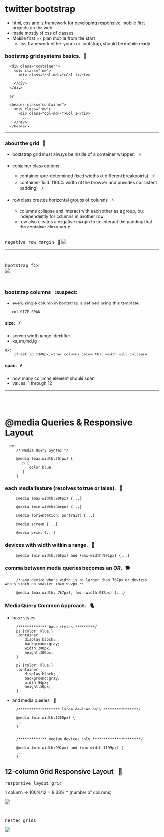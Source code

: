 # twitter bootstrap
- html, css and js framework for developing responsive, mobile first projects on the 
  web.
- made mostly of css of classes
- Mobile first == plan mobile from the start
  * css framework either yours or bootstrap, should be mobile ready

### bootstrap grid systems basics. &nbsp; :hamburger:

```
  <div class="container">
    <div class="row">
      <div class="col-md-4">Col 1</div>
        ...
    </div>
  </div>

  or 

  <header class="container">
    <nav class="row">
      <div class="col-md-4">Col 1</div>
        ...
    </nav>
  </header>
```

<hr/>

### about the grid &nbsp; :rice:

- bootstrap grid must always be inside of a container wrapper. &nbsp; :zap:
- container class options:
  + container (pre-determined fixed widths at different breakpoints) &nbsp; :zap:
  + container-fluid. (100% width of the browser and provides consistent padding) &nbsp; :zap:

- row class creates horizontal groups of columns &nbsp; :zap:
  + columns collapse and interact with each other as a group, but independently
    for columns in another row
  + row also creates a negative margin to counteract the padding that the container
    class setup  <br/><br/>

<kbd>negative row margin</kbd>  &nbsp; :stew:
![](images/negativeRowMargin.png)

<hr/><br/>

<kbd>bootstrap fix</kbd>
<br/>
![](images/bootstrapfix.png)

<br/>

### bootstrap columns &nbsp; :suspect:
- every single column in bootstrap is defined using this template:

```
   col-SIZE-SPAN
```

#### size:  &nbsp; :zap:
- screen width range identifier
- xs,sm,md,lg

```
ex:
    if set lg 1200px,other columns below that width will collapse
```

#### span. &nbsp; :zap:
- how many columns element should span
- values: 1 through 12
<hr/>
<br/><br/>

# @media Queries & Responsive Layout

```
  ex:
     /* Media Query Syntax */

     @media (max-width:767px) {
        p {
           color:blue;
        }
     }
```

### each media feature (resolves to true or false). &nbsp; :icecream:

```
     @media (max-width:800px) {...}

     @media (min-width:800px) {...}

     @media (orientation: portrait) {...}

     @media screen {...}

     @media print {...}
```

### devices with width within a range. &nbsp; :ram:

```
     @media (min-width:768px) and (max-width:991px) {...}
```

### comma between media queries becomes an ***OR***. &nbsp; :dog2:

```
     /* any device who's width is no larger than 767px or devices who's width no smaller than 992px */
     
     @media (max-width: 767px), (min-width:992px) {...}
```

### Media Query Common Approach. &nbsp; :cat2:

- base styles

```
     /************* base styles *********/
     p1 {color: blue;}
     .container {
         display:block;
         background:gray;
         width:300px;
         height:300px;
     }

     p2 {color: blue;}
     .container {
         display:block;
         background:gray;
         width:50px;
         height:50px;
     }
```

- and media queries &nbsp; :goat:

```
     /******************* large devices only ****************/

     @media (min-width:1200px) {
     ...
     }
     

     /************* medium devices only **********************/

     @media (min-width:992px) and (max-width:1199px) {
     ...
     }

```

## 12-column Grid Responsive Layout &nbsp; :pig:

<kbd>responsive layout grid</kbd>

1 column => 100%/12 = 8.33% * (number of columns)


![](images/responsivelayout.png)

<br/>

<kbd>nested grids</kbd>

![](images/nestedgrids.png)






























